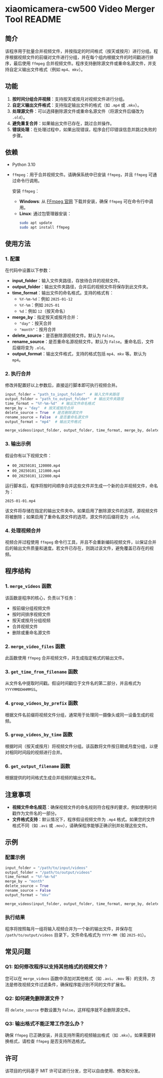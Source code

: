 # xiaomicamera-cw500 Video Merger Tool README

## 简介

该程序用于批量合并视频文件，并按指定的时间格式（按天或按月）进行分组。程序根据视频文件的前缀对文件进行分组，并在每个组内根据文件的时间戳进行排序，最后使用 `ffmpeg` 合并视频文件。程序支持删除源文件或重命名源文件，并支持自定义输出文件格式（例如 `mp4`、`mkv`）。

## 功能

1. **按时间分组合并视频**：支持按天或按月对视频文件进行分组。
2. **自定义输出文件格式**：支持指定输出文件的格式（如 `.mp4` 或 `.mkv`）。
3. **处理源文件**：可以选择删除源文件或重命名源文件（将源文件后缀改为 `.old`）。
4. **避免重复合并**：如果输出文件已存在，跳过合并操作。
5. **错误处理**：在处理过程中，如果出现错误，程序会打印错误信息并跳过失败的步骤。

## 依赖

- Python 3.10
- `ffmpeg`：用于合并视频文件。请确保系统中已安装 `ffmpeg`，并且 `ffmpeg` 可通过命令行调用。

  安装 `ffmpeg`：
  - **Windows**: 从 [FFmpeg 官网](https://ffmpeg.org/download.html) 下载并安装，确保 `ffmpeg` 可在命令行中调用。
  - **Linux**: 通过包管理器安装：
    ```bash
    sudo apt update
    sudo apt install ffmpeg
    ```

## 使用方法

### 1. 配置

在代码中设置以下参数：

- **input_folder**：输入文件夹路径，存放待合并的视频文件。
- **output_folder**：输出文件夹路径，合并后的视频文件将保存到此文件夹。
- **time_format**：输出文件的命名格式。支持的格式有：
  - `%Y-%m-%d`：例如 `2025-01-12`
  - `%Y-%m`：例如 `2025-01`
  - `%d`：例如 `12`（按天命名）
- **merge_by**：指定按天或按月合并：
  - `"day"`：按天合并
  - `"month"`：按月合并
- **delete_source**：是否删除源视频文件。默认为 `False`。
- **rename_source**：是否重命名源视频文件。默认为 `False`。重命名后，文件后缀将变为 `.old`。
- **output_format**：输出文件格式，支持的格式包括 `mp4`、`mkv` 等。默认为 `mp4`。

### 2. 执行合并

修改并配置好以上参数后，直接运行脚本即可执行视频合并。

```python
input_folder = "path_to_input_folder"  # 输入文件夹路径
output_folder = "path_to_output_folder"  # 输出文件夹路径
time_format = "%Y-%m-%d"  # 输出文件命名格式
merge_by = "day"  # 按天或按月合并
delete_source = True  # 是否删除源文件
rename_source = False  # 是否重命名源文件
output_format = "mp4"  # 输出文件格式

merge_videos(input_folder, output_folder, time_format, merge_by, delete_source, rename_source, output_format)
```

### 3. 输出示例

假设你有以下视频文件：
- `00_20250101_120000.mp4`
- `00_20250101_121000.mp4`
- `00_20250101_122000.mp4`

运行脚本后，程序将按时间顺序合并这些文件并生成一个新的合并视频文件，命名为：
```
2025-01-01.mp4
```
该文件将存储在指定的输出文件夹中。如果启用了删除源文件的选项，源视频文件将被删除；如果启用了重命名源文件的选项，源文件的后缀将变为 `.old`。

### 4. 处理视频合并

视频合并过程使用 `ffmpeg` 命令行工具，并且不会重新编码视频文件，以保证合并后的输出文件质量和速度。若文件已存在，则跳过该文件，避免覆盖已存在的视频。

## 程序结构

### 1. `merge_videos` 函数

该函数是程序的核心，负责以下任务：
- 按前缀分组视频文件
- 按时间排序视频文件
- 按天或按月分组视频
- 合并视频文件
- 删除或重命名源文件

### 2. `merge_video_files` 函数

此函数使用 `ffmpeg` 合并视频文件，并生成指定格式的输出文件。

### 3. `get_time_from_filename` 函数

从文件名中提取时间戳。假设时间戳位于文件名的第二部分，并且格式为 `YYYYMMDDHHMMSS`。

### 4. `group_videos_by_prefix` 函数

根据文件名前缀将视频文件分组，通常用于处理同一摄像头或同一设备生成的视频。

### 5. `group_videos_by_time` 函数

根据时间（按天或按月）将视频文件分组。该函数将文件按日期或月度分组，以便对相同时间段的视频进行合并。

### 6. `get_output_filename` 函数

根据提供的时间格式生成合并视频的输出文件名。

## 注意事项

- **视频文件命名规范**：确保视频文件的命名规则符合程序的要求，例如使用时间戳作为文件名的一部分。
- **文件格式支持**：默认情况下，程序假设视频文件为 `.mp4` 格式。如果您的文件格式不同（如 `.avi` 或 `.mov`），请确保程序能够正确识别并处理这些文件。

## 示例

### 配置示例

```python
input_folder = "/path/to/input/videos"
output_folder = "/path/to/output/videos"
time_format = "%Y-%m-%d"
merge_by = "month"
delete_source = True
rename_source = False
output_format = "mkv"

merge_videos(input_folder, output_folder, time_format, merge_by, delete_source, rename_source, output_format)
```

### 执行结果

程序将按照每月一组将输入视频合并为一个新的输出文件，并保存在 `/path/to/output/videos` 目录下，文件命名格式为 `YYYY-MM`（如 `2025-01`）。

## 常见问题

### Q1: 如何修改程序以支持其他格式的视频文件？

您可以在 `merge_videos` 函数中添加对其他格式（如 `.avi`、`.mov` 等）的支持，方法是修改视频文件过滤条件，确保程序能识别不同的文件扩展名。

### Q2: 如何避免删除源文件？

将 `delete_source` 参数设置为 `False`，这样程序就不会删除源文件。

### Q3: 输出格式不能正常工作怎么办？

确保 `ffmpeg` 已正确安装，并且支持所需的视频输出格式（如 `.mkv`）。如果需要转换格式，请检查 `ffmpeg` 是否支持所选格式。

## 许可

该项目的代码基于 MIT 许可证进行分发，您可以自由使用、修改和分发。
